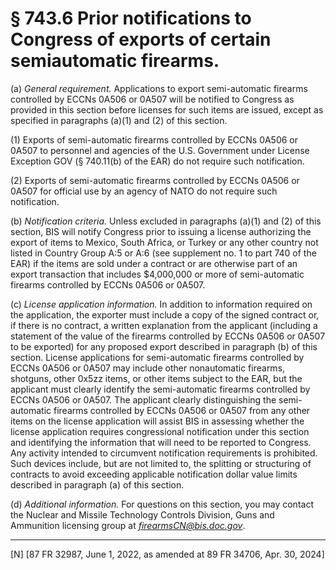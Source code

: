 # § 743.6   Prior notifications to Congress of exports of certain semiautomatic firearms.

(a) *General requirement.* Applications to export semi-automatic firearms controlled by ECCNs 0A506 or 0A507 will be notified to Congress as provided in this section before licenses for such items are issued, except as specified in paragraphs (a)(1) and (2) of this section.


(1) Exports of semi-automatic firearms controlled by ECCNs 0A506 or 0A507 to personnel and agencies of the U.S. Government under License Exception GOV (§ 740.11(b) of the EAR) do not require such notification.


(2) Exports of semi-automatic firearms controlled by ECCNs 0A506 or 0A507 for official use by an agency of NATO do not require such notification.




(b) *Notification criteria.* Unless excluded in paragraphs (a)(1) and (2) of this section, BIS will notify Congress prior to issuing a license authorizing the export of items to Mexico, South Africa, or Turkey or any other country not listed in Country Group A:5 or A:6 (see supplement no. 1 to part 740 of the EAR) if the items are sold under a contract or are otherwise part of an export transaction that includes $4,000,000 or more of semi-automatic firearms controlled by ECCNs 0A506 or 0A507.




(c) *License application information.* In addition to information required on the application, the exporter must include a copy of the signed contract or, if there is no contract, a written explanation from the applicant (including a statement of the value of the firearms controlled by ECCNs 0A506 or 0A507 to be exported) for any proposed export described in paragraph (b) of this section. License applications for semi-automatic firearms controlled by ECCNs 0A506 or 0A507 may include other nonautomatic firearms, shotguns, other 0x5zz items, or other items subject to the EAR, but the applicant must clearly identify the semi-automatic firearms controlled by ECCNs 0A506 or 0A507. The applicant clearly distinguishing the semi-automatic firearms controlled by ECCNs 0A506 or 0A507 from any other items on the license application will assist BIS in assessing whether the license application requires congressional notification under this section and identifying the information that will need to be reported to Congress. Any activity intended to circumvent notification requirements is prohibited. Such devices include, but are not limited to, the splitting or structuring of contracts to avoid exceeding applicable notification dollar value limits described in paragraph (a) of this section.




(d) *Additional information.* For questions on this section, you may contact the Nuclear and Missile Technology Controls Division, Guns and Ammunition licensing group at *firearmsCN@bis.doc.gov*.



---

[N] [87 FR 32987, June 1, 2022, as amended at 89 FR 34706, Apr. 30, 2024]




